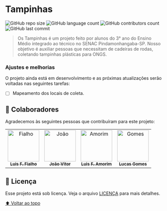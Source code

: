 # Tampinhas

<!---Esses são exemplos. Veja https://shields.io para outras pessoas ou para personalizar este conjunto de escudos. Você pode querer incluir dependências, status do projeto e informações de licença aqui--->
![GitHub repo size](https://img.shields.io/github/languages/code-size/1nsend/tampinhas?style=for-the-badge)
![GitHub language count](https://img.shields.io/github/languages/count/1nsend/tampinhas?style=for-the-badge)
![GitHub contributors count](https://img.shields.io/github/contributors/1nsend/tampinhas?style=for-the-badge)
![GitHub last commit](https://img.shields.io/github/last-commit/1nsend/tampinhas?style=for-the-badge)

> Os Tampinhas é um projeto feito por alunos do 3° ano do Ensino Médio integrado ao técnico no SENAC Pindamonhangaba-SP. Nosso objetivo é auxiliar pessoas que necessitam de cadeiras de rodas, coletando tampinhas plásticas para ONGS. 

### Ajustes e melhorias

O projeto ainda está em desenvolvimento e as próximas atualizações serão voltadas nas seguintes tarefas:

- [ ] Mapeamento dos locais de coleta.

## 🤝 Colaboradores

Agradecemos às seguintes pessoas que contribuíram para este projeto:

<table>
  <tr>
    <td align="center">
      <a href="#">
        <img src="https://cdn.discordapp.com/attachments/1036088458122367087/1036088509968158751/fialho.jpg" width="100px;" alt="Fialho"/><br>
        <sub>
          <b>Luis F. Fialho</b>
        </sub>
      </a>
    </td>
    <td align="center">
      <a href="#">
        <img src="https://cdn.discordapp.com/attachments/1036088458122367087/1036088509603262555/joao.png" width="100px;" alt="João"/><br>
        <sub>
          <b>João Vitor</b>
        </sub>
      </a>
    </td>
    <td align="center">
      <a href="#">
        <img src="https://cdn.discordapp.com/attachments/1036088458122367087/1036088510236598282/amorim.png" width="100px;" alt="Amorim"/><br>
        <sub>
          <b>Luis F. Amorim</b>
        </sub>
      </a>
    </td>
    <td align="center">
      <a href="#">
        <img src="https://cdn.discordapp.com/attachments/1036088458122367087/1036088509238353942/gomes.png" width="100px;" alt="Gomes"/><br>
        <sub>
          <b>Lucas Gomes</b>
        </sub>
      </a>
    </td>
  </tr>
</table>

## 📝 Licença

Esse projeto está sob licença. Veja o arquivo [LICENÇA](LICENSE.md) para mais detalhes.

[⬆ Voltar ao topo](#nome-do-projeto)<br>
